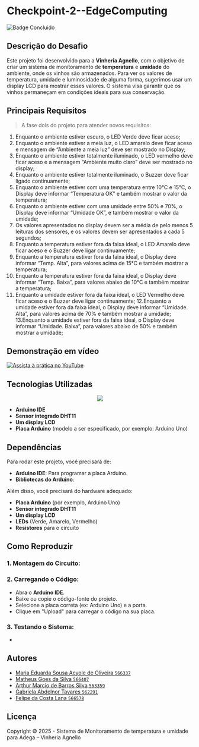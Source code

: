 # Checkpoint-2--EdgeComputing
![Badge Concluido](http://img.shields.io/static/v1?label=STATUS&message=CONCLUIDO&color=GREEN&style=for-the-badge)

  ## Descrição do Desafio
Este projeto foi desenvolvido para a **Vinheria Agnello**, com o objetivo de criar um sistema de monitoramento de **temperatura** e **umidade** do ambiente, onde os vinhos são armazenados. Para ver os valores de temperatura, umidade e luminosidade de alguma forma, sugerimos usar um display LCD para mostrar esses valores. 
O sistema visa garantir que os vinhos permaneçam em condições ideais para sua conservação.

  ## Principais Requisitos
> A fase dois do projeto para atender novos requisitos:


1. Enquanto o ambiente estiver escuro, o LED Verde deve ficar aceso;
2. Enquanto o ambiente estiver a meia luz, o LED amarelo deve ficar aceso e mensagem de
“Ambiente a meia luz” deve ser mostrado no Display;
3. Enquanto o ambiente estiver totalmente iluminado, o LED vermelho deve ficar aceso e a
mensagem “Ambiente muito claro” deve ser mostrado no display;
4. Enquanto o ambiente estiver totalmente iluminado, o Buzzer deve ficar ligado
continuamente;
5. Enquanto o ambiente estiver com uma temperatura entre 10°C e 15°C, o Display deve
informar “Temperatura OK” e também mostrar o valor da temperatura;
6. Enquanto o ambiente estiver com uma umidade entre 50% e 70%, o Display deve
informar “Umidade OK”, e também mostrar o valor da umidade;
7. Os valores apresentados no display devem ser a média de pelo menos 5 leituras dos
sensores, e os valores devem ser apresentados a cada 5 segundos;
8. Enquanto a temperatura estiver fora da faixa ideal, o LED Amarelo deve ficar aceso e o
Buzzer deve ligar continuamente;
9. Enquanto a temperatura estiver fora da faixa ideal, o Display deve informar “Temp. Alta”,
para valores acima de 15°C e também mostrar a temperatura;
10. Enquanto a temperatura estiver fora da faixa ideal, o Display deve informar “Temp.
Baixa”, para valores abaixo de 10°C e também mostrar a temperatura;
11. Enquanto a umidade estiver fora da faixa ideal, o LED Vermelho deve ficar aceso e o
Buzzer deve ligar continuamente;
12.Enquanto a umidade estiver fora da faixa ideal, o Display deve informar “Umidade. Alta”,
para valores acima de 70% e também mostrar a umidade;
13.Enquanto a umidade estiver fora da faixa ideal, o Display deve informar “Umidade. Baixa”,
para valores abaixo de 50% e também mostrar a umidade;

## Demonstração em vídeo

[![Assista à prática no YouTube](https://img.youtube.com/vi/PEIcxzw2ug4/0.jpg)](https://youtu.be/PEIcxzw2ug4)

## Tecnologias Utilizadas

<p align="center">
  <img src="https://img.shields.io/static/v1?label=&message=ARDUINO&color=blue&style=for-the-badge&logo=ARDUINO"/>
</p>

- **Arduino IDE**
- **Sensor integrado DHT11**
- **Um display LCD**
- **Placa Arduino** (modelo a ser especificado, por exemplo: Arduino Uno)

## Dependências

Para rodar este projeto, você precisará de:

- **Arduino IDE**: Para programar a placa Arduino.
- **Bibliotecas do Arduino**:

Além disso, você precisará do hardware adequado:

- **Placa Arduino** (por exemplo, Arduino Uno)
- **Sensor integrado DHT11**
- **Um display LCD**
- **LEDs** (Verde, Amarelo, Vermelho)
- **Resistores** para o circuito

## Como Reproduzir
### 1. **Montagem do Circuito**:

  
### 2. **Carregando o Código**:
- Abra o **Arduino IDE**.
- Baixe ou copie o código-fonte do projeto.
- Selecione a placa correta (ex: Arduino Uno) e a porta.
- Clique em "Upload" para carregar o código na sua placa.
  
### 3. **Testando o Sistema**:
-

## Autores

- [Maria Eduarda Sousa Acyole de Oliveira `566337`](https://github.com/MariaEduardaAcyole)
- [Matheus Goes da Silva `566407`](https://github.com/Goes1404)
- [Arthur Marcio de Barros Silva `563359`](https://github.com/TutuMbs)
- [Gabriela Abdelnor Tavares `562291`](https://github.com/GabihAbdTavares)
- [Felipe da Costa Lana `566578`]()


## Licença

Copyright :copyright: 2025 - Sistema de Monitoramento de temperatura e umidade para Adega – Vinheria Agnello

